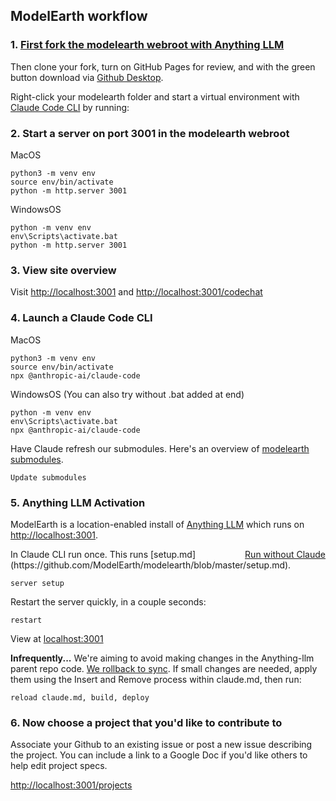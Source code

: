 ## ModelEarth workflow

### 1. [First fork the modelearth webroot with Anything LLM](https://github.com/modelearth/modelearth/)
Then clone your fork, turn on GitHub Pages for review, and with the green button download via [Github Desktop](https://github.com/apps/desktop).  

Right-click your modelearth folder and start a virtual environment with [Claude Code CLI](https://www.anthropic.com/engineering/claude-code-best-practices) by running:

### 2. Start a server on port 3001 in the modelearth webroot

MacOS

	python3 -m venv env
	source env/bin/activate
	python -m http.server 3001

WindowsOS

	python -m venv env
	env\Scripts\activate.bat
	python -m http.server 3001

### 3. View site overview

Visit [http://localhost:3001](http://localhost:3001/) and [http://localhost:3001/codechat](http://localhost:3001/codechat)

### 4. Launch a Claude Code CLI

MacOS

	python3 -m venv env
	source env/bin/activate
	npx @anthropic-ai/claude-code

WindowsOS (You can also try without .bat added at end)

	python -m venv env
	env\Scripts\activate.bat
	npx @anthropic-ai/claude-code


Have Claude refresh our submodules. Here's an overview of [modelearth submodules](codechat/).

	Update submodules


### 5. Anything LLM Activation

ModelEarth is a location-enabled install of [Anything LLM](https://anythingllm.com) which runs on [http://localhost:3001](http://localhost:3001).

<div style="float:right"><a href="#tab=baremetal">Run without Claude</a></div>
In Claude CLI run once. This runs [setup.md](https://github.com/ModelEarth/modelearth/blob/master/setup.md).

	server setup

Restart the server quickly, in a couple seconds:

	restart

View at [localhost:3001](http://localhost:3001)


**Infrequently...**
We're aiming to avoid making changes in the Anything-llm parent repo code. [We rollback to sync](https://github.com/ModelEarth/modelearth/blob/master/sync.md).
If small changes are needed, apply them using the Insert and Remove process within claude.md, then run:

	reload claude.md, build, deploy

### 6. Now choose a project that you'd like to contribute to

Associate your Github to an existing issue or post a new issue describing the project. You can include a link to a Google Doc if you'd like others to help edit project specs.

[http://localhost:3001/projects](http://localhost:3001/projects) 

